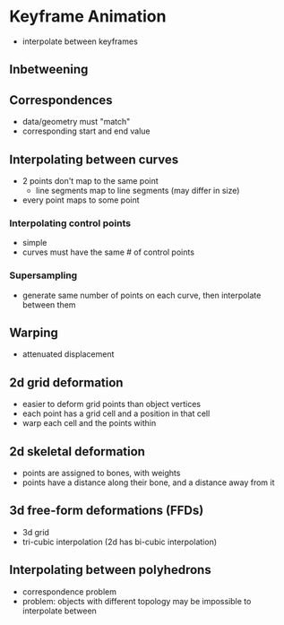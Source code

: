 # Keyframe Animation
- interpolate between keyframes

## Inbetweening

## Correspondences
- data/geometry must "match"
- corresponding start and end value

## Interpolating between curves
- 2 points don't map to the same point
    - line segments map to line segments (may differ in size)
- every point maps to some point

### Interpolating control points
- simple
- curves must have the same # of control points

### Supersampling
- generate same number of points on each curve, then interpolate between them

## Warping
- attenuated displacement

## 2d grid deformation
- easier to deform grid points than object vertices
- each point has a grid cell and a position in that cell
- warp each cell and the points within

## 2d skeletal deformation
- points are assigned to bones, with weights
- points have a distance along their bone, and a distance away from it

## 3d free-form deformations (FFDs)
- 3d grid
- tri-cubic interpolation (2d has bi-cubic interpolation)

## Interpolating between polyhedrons
- correspondence problem
- problem: objects with different topology may be impossible to interpolate between